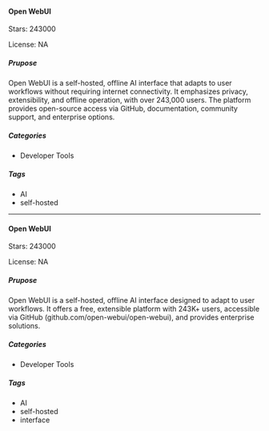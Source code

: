 #### Open WebUI

Stars: 243000

License: NA

##### Prupose

Open WebUI is a self-hosted, offline AI interface that adapts to user workflows without requiring internet connectivity. It emphasizes privacy, extensibility, and offline operation, with over 243,000 users. The platform provides open-source access via GitHub, documentation, community support, and enterprise options.

##### Categories

 - Developer Tools

##### Tags

- AI
- self-hosted

---

#### Open WebUI

Stars: 243000

License: NA

##### Prupose

Open WebUI is a self-hosted, offline AI interface designed to adapt to user workflows. It offers a free, extensible platform with 243K+ users, accessible via GitHub (github.com/open-webui/open-webui), and provides enterprise solutions.

##### Categories

 - Developer Tools

##### Tags

- AI
- self-hosted
- interface